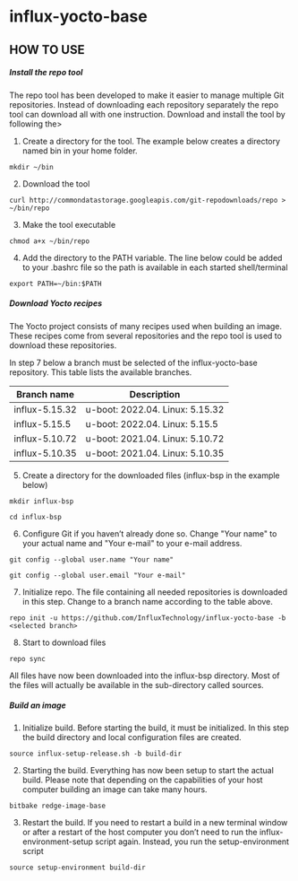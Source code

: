 # influx-yocto-base

## HOW TO USE

##### Install the repo tool

The repo tool has been developed to make it easier to manage multiple Git repositories. Instead of downloading each repository separately the repo tool can download all with one instruction. Download and install the tool by following the>

1. Create a directory for the tool. The example below creates a directory named bin in your home folder.

 `mkdir ~/bin`

2. Download the tool

 `curl http://commondatastorage.googleapis.com/git-repodownloads/repo > ~/bin/repo`

3. Make the tool executable

 `chmod a+x ~/bin/repo`

4. Add the directory to the PATH variable. The line below could be added to your .bashrc file so the path is available in each started shell/terminal

 `export PATH=~/bin:$PATH`

##### Download Yocto recipes

The Yocto project consists of many recipes used when building an image. These recipes come from several repositories and the repo tool is used to download these repositories.

In step 7 below a branch must be selected of the influx-yocto-base repository. This table lists the available branches.

|Branch name    | Description |
|-------------- | ------------| 
|influx-5.15.32 | u-boot: 2022.04. Linux: 5.15.32 |
|influx-5.15.5  | u-boot: 2022.04. Linux: 5.15.5  |
|influx-5.10.72 | u-boot: 2021.04. Linux: 5.10.72 |
|influx-5.10.35 | u-boot: 2021.04. Linux: 5.10.35 |

5. Create a directory for the downloaded files (influx-bsp in the example below)

 `mkdir influx-bsp`

 `cd influx-bsp`

6. Configure Git if you haven’t already done so. Change "Your name" to your actual name and "Your e-mail" to your e-mail address.

 `git config --global user.name "Your name"`

 `git config --global user.email "Your e-mail"`

7. Initialize repo. The file containing all needed repositories is downloaded in this step. Change <selected branch> to a branch name according to the table above.

 `repo init -u https://github.com/InfluxTechnology/influx-yocto-base -b <selected branch>`

8. Start to download files

 `repo sync`

All files have now been downloaded into the influx-bsp directory. Most of the files will actually be available in the sub-directory called sources.
 
 ##### Build an image
 
 1. Initialize build. Before starting the build, it must be initialized. In this step the build directory and local configuration files are created. 
 
 `source influx-setup-release.sh -b build-dir`
 
 2. Starting the build. Everything has now been setup to start the actual build. Please note that depending on the capabilities of your host computer building an image can take many hours.
 
 `bitbake redge-image-base`
 
 3. Restart the build. If you need to restart a build in a new terminal window or after a restart of the host computer you don’t need to run the influx-environment-setup script again. Instead, you run the setup-environment script
 
 `source setup-environment build-dir`
